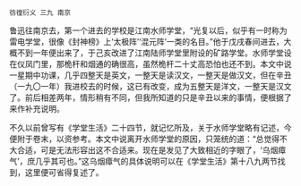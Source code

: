     彷徨衍义 三九 南京 

   鲁迅往南京去，第一个进去的学校是江南水师学堂，“光复以后，似乎有一时称为雷电学堂，很像《封神榜》上‘太极阵’‘混元阵’一类的名目。”他于戊戌春间进去，大概不到一年便出来了，于己亥改进了江南陆师学堂里附设的矿路学堂。水师学堂设在仪凤门里，那桅杆和烟通的确很高，虽然桅杆二十丈高恐怕也还不到。本文中说一星期中功课，几乎四整天是英文，一整天是读汉文，一整天是做汉文，但在辛丑（一九〇一年）我进校去的时候，这已有改变，成为五整天是洋文，一整天是汉文了。前后相差两年，情形稍有不同，但我所知道的只是辛丑以来的事情，便根据了来作补充说明。

   不久以前曾写有《学堂生活》二十四节，就记忆所及，关于水师学堂略有记述，今便附于卷末，以资参考。本文中说离开水师学堂的原因，只笼统的道：“总觉得不大合适，可是无法形容出这不合适来。现在是发见了大致相近的字眼了，‘乌烟瘴气’，庶几乎其可也。”这乌烟瘴气的具体说明可以在《学堂生活》第十八九两节找到，这里便可省得复述了。

